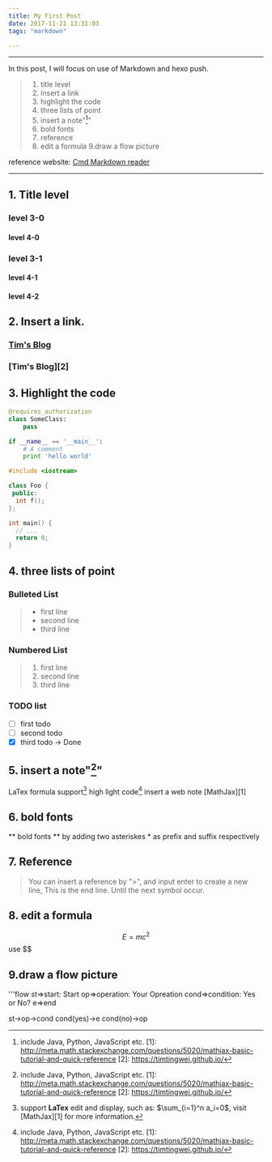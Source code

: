 ```yaml
---
title: My First Post
date: 2017-11-21 13:31:03
tags: "markdown"

---
```


------
In this post, I will focus on use of Markdown and hexo push.
 
> 1. title level
> 2. insert a link
> 3. highlight the code
> 4. three lists of point
> 5. insert a note"[^code]"
> 6. bold fonts
> 7. reference
> 8. edit a formula
> 9.draw a flow picture

reference website: [Cmd Markdown reader](https://www.zybuluo.com/mdeditor#fn:latex)

------

## 1. Title level

### level 3-0
#### level 4-0
### level 3-1
#### level 4-1
#### level 4-2

## 2. Insert a link.

### [Tim's Blog](https://timtingwei.github.io/)
### [Tim's Blog][2]

## 3. Highlight the code
```python
@requires_authorization
class SomeClass:
    pass

if __name__ == '__main__':
    # A comment
    print 'hello world'
```


```cpp
#include <iostream>

class Foo {
 public:
  int f();
};

int main() {
  // ...
  return 0;
}
```



## 4. three lists of point

### Bulleted List
> * first line
> * second line
> * third line

### Numbered List
> 1. first line
> 2. second line
> 3. third line

### TODO list
- [ ] first todo 
- [ ] second todo
- [x] third todo -> Done

## 5. insert a note"[^code]"
LaTex formula support[^LaTex]
high light code[^code]
insert a web note [MathJax][1]

## 6. bold fonts

** bold fonts ** by adding two asteriskes *  as prefix and suffix respectively


## 7. Reference 

> You can insert a reference by ">",
and input enter to create a new line,
This is the end line. Until the next symbol occur.

## 8. edit a formula
$$E=mc^2$$    use $$

## 9.draw a flow picture

'''flow
st=>start: Start
op=>operation: Your Opreation
cond=>condition: Yes or No?
e=>end

st->op->cond
cond(yes)->e
cond(no)->op

[^LaTex]: support **LaTex** edit and display, such as: $\sum_{i=1}^n a_i=0$, visit [MathJax][1] for more information.
[^code]: include Java, Python, JavaScript etc.
[1]: http://meta.math.stackexchange.com/questions/5020/mathjax-basic-tutorial-and-quick-reference
[2]: https://timtingwei.github.io/




